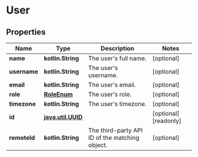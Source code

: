 
# User

## Properties
Name | Type | Description | Notes
------------ | ------------- | ------------- | -------------
**name** | **kotlin.String** | The user&#39;s full name. |  [optional]
**username** | **kotlin.String** | The user&#39;s username. |  [optional]
**email** | **kotlin.String** | The user&#39;s email. |  [optional]
**role** | [**RoleEnum**](RoleEnum.md) | The user&#39;s role. |  [optional]
**timezone** | **kotlin.String** | The user&#39;s timezone. |  [optional]
**id** | [**java.util.UUID**](java.util.UUID.md) |  |  [optional] [readonly]
**remoteId** | **kotlin.String** | The third-party API ID of the matching object. |  [optional]



